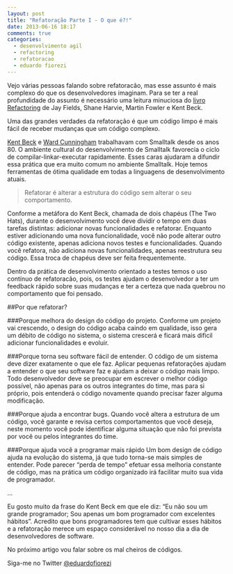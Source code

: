```yaml
---
layout: post
title: "Refatoração Parte I - O que é?!"
date: 2013-06-16 18:17
comments: true
categories:
  - desenvolvimento agil
  - refactoring
  - refatoracao
  - eduardo fiorezi
---
```


Vejo várias pessoas falando sobre refatoracão, mas esse assunto é mais complexo do que os desenvolvedores imaginam. Para se ter a real profundidade do assunto é necessário uma leitura minuciosa do [livro Refactoring](http://www.amazon.com/Refactoring-Ruby-Edition-Jay-Fields/dp/0321603508) de Jay Fields, Shane Harvie, Martin Fowler e Kent Beck.

Uma das grandes verdades da refatoração é que um código limpo é mais fácil de receber mudanças que um código complexo.

<!--more-->

[Kent Beck](http://en.wikipedia.org/wiki/Kent_Beck) e [Ward Cunningham](http://en.wikipedia.org/wiki/Ward_Cunningham) trabalhavam com Smalltalk desde os anos 80. O ambiente  cultural do desenvolvimento de Smalltalk favorecia o ciclo de compilar-linkar-executar rapidamente. Esses caras ajudaram a difundir essa prática que era muito comum no ambiente Smalltalk. Hoje temos ferramentas de ótima qualidade em todas a linguagens de desenvolvimento atuais.

> Refatorar é alterar a estrutura do código sem alterar o seu comportamento.

Conforme a metáfora do Kent Beck, chamada de dois chapéus (The Two Hats), durante o desenvolvimento você deve dividir o tempo em duas tarefas distintas: adicionar novas funcionalidades e refatorar. Enquanto estiver adicionando uma nova funcionalidade, você não pode alterar outro código existente, apenas adiciona novos testes e funcionalidades. Quando você refatora, não adiciona novas funcionalidades, apenas reestrutura seu código. Essa troca de chapéus deve ser feita frequentemente.

Dentro da prática de desenvolvimento orientado a testes temos o uso contínuo de refatoracão, pois, os testes ajudam o desenvolvedor a ter um feedback rápido sobre suas mudanças e ter a certeza que nada quebrou no comportamento que foi pensado.

##Por que refatorar?

###Porque melhora do design do código do projeto.
Conforme um projeto vai crescendo, o design do código acaba caindo em qualidade, isso gera um débito de código no sistema, o sistema crescerá e ficará mais dificil adicionar funcionalidades e evoluir.

###Porque torna seu software fácil de entender.
O código de um sistema deve dizer exatamente o que ele faz. Aplicar pequenas refatorações ajudam a entender o que seu software faz e ajudam a deixar o código mais limpo. Todo desenvolvedor deve se preocupar em escrever o melhor código possível, não apenas para os outros integrantes do time, mas para si próprio, pois entenderá o código novamente quando precisar fazer alguma modificação.

###Porque ajuda a encontrar bugs.
Quando você altera a estrutura de um código, você garante e revisa certos comportamentos que você deseja, neste momento você pode identificar alguma situação que não foi prevista por você ou pelos integrantes do time.

###Porque ajuda você a programar mais rápido
Um bom design de código ajuda na evolução do sistema, já que tudo torna-se mais simples de entender. Pode parecer “perda de tempo” efetuar essa melhoria constante de código, mas na prática um código organizado irá facilitar muito sua vida de programador.

...

Eu gosto muito da frase do Kent Beck em que ele diz: “Eu não sou um grande programador; Sou apenas um bom programador com excelentes hábitos”. Acredito que bons programadores tem que cultivar esses hábitos e a refatoração merece um espaço considerável no nosso dia a dia de desenvolvedores de software.

No próximo artigo vou falar sobre os mal cheiros de códigos.

Siga-me no Twitter [@eduardofiorezi](http://twitter.com/eduardofiorezi)

